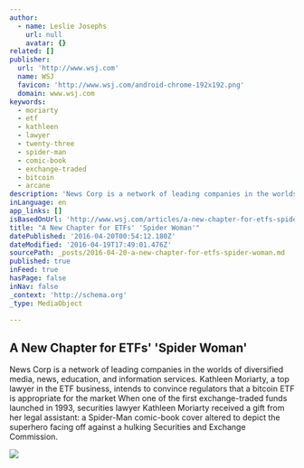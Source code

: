 ```yaml
---
author:
  - name: Leslie Josephs
    url: null
    avatar: {}
related: []
publisher:
  url: 'http://www.wsj.com'
  name: WSJ
  favicon: 'http://www.wsj.com/android-chrome-192x192.png'
  domain: www.wsj.com
keywords:
  - moriarty
  - etf
  - kathleen
  - lawyer
  - twenty-three
  - spider-man
  - comic-book
  - exchange-traded
  - bitcoin
  - arcane
description: 'News Corp is a network of leading companies in the worlds of diversified media, news, education, and information services. Kathleen Moriarty, a top lawyer in the ETF business, intends to convince regulators that a bitcoin ETF is appropriate for the market When one of the first exchange-traded funds launched in 1993, securities lawyer Kathleen Moriarty received a gift from her legal assistant: a Spider-Man comic-book cover altered to depict the superhero facing off against a hulking Securities and Exchange Commission.'
inLanguage: en
app_links: []
isBasedOnUrl: 'http://www.wsj.com/articles/a-new-chapter-for-etfs-spider-woman-1461058202'
title: "A New Chapter for ETFs' 'Spider Woman'"
datePublished: '2016-04-20T00:54:12.180Z'
dateModified: '2016-04-19T17:49:01.476Z'
sourcePath: _posts/2016-04-20-a-new-chapter-for-etfs-spider-woman.md
published: true
inFeed: true
hasPage: false
inNav: false
_context: 'http://schema.org'
_type: MediaObject

---
```

<article style=""><h1>A New Chapter for ETFs' 'Spider Woman'</h1><p>News Corp is a network of leading companies in the worlds of diversified media, news, education, and information services. Kathleen Moriarty, a top lawyer in the ETF business, intends to convince regulators that a bitcoin ETF is appropriate for the market When one of the first exchange-traded funds launched in 1993, securities lawyer Kathleen Moriarty received a gift from her legal assistant: a Spider-Man comic-book cover altered to depict the superhero facing off against a hulking Securities and Exchange Commission.</p><img src="https://si.wsj.net/public/resources/images/BN-NP746_spider_G_20160419062720.jpg" /></article>